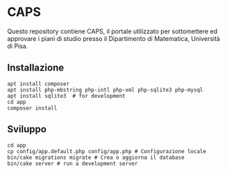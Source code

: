 # CAPS
Questo repository contiene CAPS, il portale utilizzato per sottomettere ed approvare i piani di studio presso il Dipartimento di Matematica, Università di Pisa.


## Installazione
```
apt install composer
apt install php-mbstring php-intl php-xml php-sqlite3 php-mysql
apt install sqlite3  # for development
cd app
composer install
```

## Sviluppo
```
cd app
cp config/app.default.php config/app.php # Configurazione locale
bin/cake migrations migrate # Crea o aggiorna il database
bin/cake server # run a development server
```
